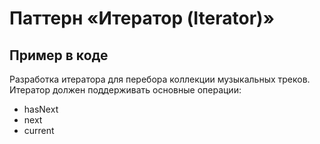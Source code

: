# Паттерн «Итератор (Iterator)»
## Пример в коде
Разработка итератора для перебора коллекции музыкальных треков.
Итератор должен поддерживать основные операции:
- hasNext
- next
- current